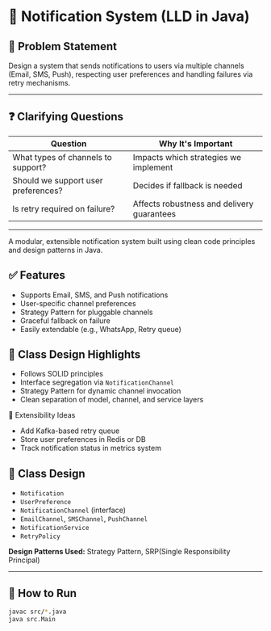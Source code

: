 # 📩 Notification System (LLD in Java)

## 🧾 Problem Statement

Design a system that sends notifications to users via multiple channels (Email, SMS, Push), respecting user preferences and handling failures via retry mechanisms.

---

## ❓ Clarifying Questions

| Question | Why It's Important |
|----------|--------------------|
| What types of channels to support? | Impacts which strategies we implement |
| Should we support user preferences? | Decides if fallback is needed |
| Is retry required on failure? | Affects robustness and delivery guarantees |

---

A modular, extensible notification system built using clean code principles and design patterns in Java.

## ✅ Features
- Supports Email, SMS, and Push notifications
- User-specific channel preferences
- Strategy Pattern for pluggable channels
- Graceful fallback on failure
- Easily extendable (e.g., WhatsApp, Retry queue)

## 🧱 Class Design Highlights
- Follows SOLID principles
- Interface segregation via `NotificationChannel`
- Strategy Pattern for dynamic channel invocation
- Clean separation of model, channel, and service layers

📐 Extensibility Ideas
- Add Kafka-based retry queue
- Store user preferences in Redis or DB
- Track notification status in metrics system

## 🧱 Class Design

- `Notification`
- `UserPreference`
- `NotificationChannel` (interface)
- `EmailChannel`, `SMSChannel`, `PushChannel`
- `NotificationService`
- `RetryPolicy`

**Design Patterns Used:** Strategy Pattern, SRP(Single Responsibility Principal)

---

## 🧪 How to Run

```bash
javac src/*.java
java src.Main
